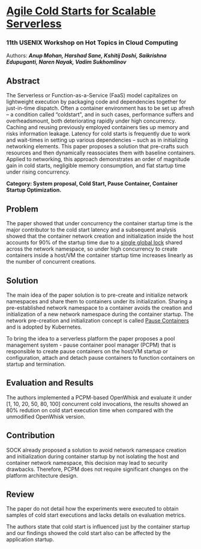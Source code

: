 # **[Agile Cold Starts for Scalable Serverless](https://www.usenix.org/system/files/hotcloud19-paper-mohan.pdf)**
### 11th USENIX Workshop on Hot Topics in Cloud Computing
Authors: ***Anup Mohan, Harshad Sane, Kshitij Doshi, Saikrishna Edupuganti, Naren Nayak, Vadim Sukhomlinov***

## Abstract
The Serverless or Function-as-a-Service (FaaS) model capitalizes on lightweight execution by packaging code and dependencies together for just-in-time dispatch. Often a container environment has to be set up afresh – a condition called “coldstart", and in such cases, performance suffers and overheadsmount, both deteriorating  rapidly under high concurrency. Caching and reusing previously employed containers ties up memory and risks information leakage. Latency for cold starts is frequently due to work and wait-times in setting up various dependencies – such as in initializing networking elements. This paper proposes a solution that pre-crafts such resources and then dynamically reassociates them with baseline containers. Applied to networking, this approach demonstrates an order of magnitude gain in cold starts, negligible memory consumption, and flat startup time under rising concurrency.

**Category: System proposal, Cold Start, Pause Container, Container Startup Optimization.**

## Problem
The paper showed that under concurrency the container startup time is the major contributor to the cold start latency and a subsequent analysis showed that the container network creation and initialization inside the host accounts for 90% of the startup time due to a [single global lock](https://lkml.org/lkml/2017/4/21/533) shared across the network namespace, so under high concurrency to create containers inside a host/VM the container startup time increases linearly as the number of concurrent creations.

## Solution
The main idea of the paper solution is to pre-create and initialize network namespaces and share them to containers under its initialization. Sharing a pre-established network namespace to a container avoids the creation and initialization of a new network namespace during the container startup. The network pre-creation and initialization concept is called [Pause Containers](https://www.ianlewis.org/en/almighty-pause-container) and is adopted by Kubernetes.

To bring the idea to a serverless platform the paper proposes a pool management system - pause container pool manager (PCPM) that is responsible to create pause containers on the host/VM startup or configuration, attach and detach pause containers to function containers on startup and termination.

## Evaluation and Results
The authors implemented a PCPM-based OpenWhisk and evaluate it under [1, 10, 20, 50, 80, 100] concurrent cold invocations, the results showed an 80% redution on cold start execution time when compared with the unmodified OpenWhisk version.

## Contribution
SOCK already proposed a solution to avoid network namespace creation and initialization during container startup by not isolating the host and container network namespace, this decision may lead to security drawbacks. Therefore, PCPM does not require significant changes on the platform architecture design.

## Review
The paper do not detail how the experiments were executed to obtain samples of cold start executions and lacks details on evaluation metrics.

The authors state that cold start is influenced just by the container startup and our findings showed the cold start also can be affected by the application startup.
